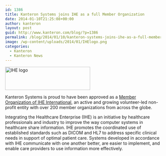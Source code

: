 ```yaml
---
id: 1386
title: Kanteron Systems joins IHE as a full Member Organization
date: 2014-01-10T21:25:08+00:00
author: kanteron
layout: post
guid: http://www.kanteron.com/blog/?p=1386
permalink: /blog/2014/01/10/kanteron-systems-joins-ihe-as-a-full-member-organization/
image: /wp-content/uploads/2014/01/IHElogo.png
categories:
  - Kanteron
  - Kanteron News
---
```

<img class="aligncenter size-full wp-image-1387" alt="IHE logo" src="http://blog.kanteron.com/wp-content/uploads/2014/01/IHElogo.png" width="275" height="75" />

Kanteron Systems is proud to have been approved as a <a title="http://www.ihe.net/Member_Organizations/" href="http://www.ihe.net/Member_Organizations/" target="_blank">Member Organization of IHE International</a>, an active and growing volunteer-led non-profit entity with over 200 member organizations from across the globe.

Integrating the Healthcare Enterprise (IHE) is an initiative by healthcare professionals and industry to improve the way computer systems in healthcare share information. IHE promotes the coordinated use of established standards such as DICOM and HL7 to address specific clinical needs in support of optimal patient care. Systems developed in accordance with IHE communicate with one another better, are easier to implement, and enable care providers to use information more effectively.